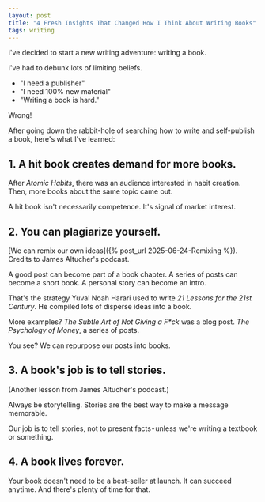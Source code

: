 ```yaml
---
layout: post
title: "4 Fresh Insights That Changed How I Think About Writing Books"
tags: writing
---
```


I've decided to start a new writing adventure: writing a book.

I've had to debunk lots of limiting beliefs.
* "I need a publisher"
* "I need 100% new material"
* "Writing a book is hard."

Wrong!

After going down the rabbit-hole of searching how to write and self-publish a book, here's what I've learned:

## 1. A hit book creates demand for more books.

After _Atomic Habits_, there was an audience interested in habit creation. Then, more books about the same topic came out.

A hit book isn't necessarily competence. It's signal of market interest.

## 2. You can plagiarize yourself.

[We can remix our own ideas]({% post_url 2025-06-24-Remixing %}). Credits to James Altucher's podcast.

A good post can become part of a book chapter. A series of posts can become a short book. A personal story can become an intro.

That's the strategy Yuval Noah Harari used to write _21 Lessons for the 21st Century_. He compiled lots of disperse ideas into a book.

More examples? _The Subtle Art of Not Giving a F*ck_ was a blog post. _The Psychology of Money_, a series of posts.

You see? We can repurpose our posts into books.

## 3. A book's job is to tell stories.

(Another lesson from James Altucher's podcast.)

Always be storytelling. Stories are the best way to make a message memorable.

Our job is to tell stories, not to present facts - unless we're writing a textbook or something.

## 4. A book lives forever.

Your book doesn't need to be a best-seller at launch. It can succeed anytime. And there's plenty of time for that.
